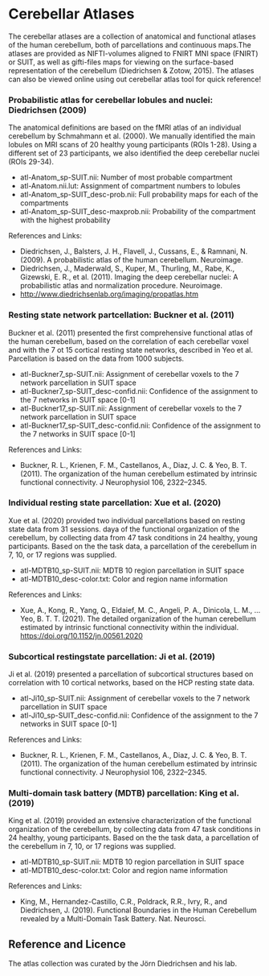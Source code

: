 # Cerebellar Atlases
The cerebellar atlases are a collection of anatomical and functional atlases of the human cerebellum, both of parcellations and continuous maps.The atlases are provided as NIFTI-volumes aligned to FNIRT MNI space (FNIRT) or SUIT, as well as gifti-files maps for viewing on the surface-based representation of the cerebellum (Diedrichsen & Zotow, 2015).
The atlases can also be viewed online using out cerebellar atlas tool for quick reference!

### Probabilistic atlas for cerebellar lobules and nuclei: Diedrichsen (2009)
The anatomical definitions are based on the fMRI atlas of an individual cerebellum by Schmahmann et al. (2000). We manually identified the main lobules on MRI scans of 20 healthy young participants (ROIs 1-28). Using a different set of 23 participants, we also identified the deep cerebellar nuclei (ROIs 29-34).
* atl-Anatom_sp-SUIT.nii:    Number of most probable compartment
* atl-Anatom.nii.lut:    Assignment of compartment numbers to lobules
* atl-Anatom_sp-SUIT_desc-prob.nii:    Full probability maps for each of the compartments
* atl-Anatom_sp-SUIT_desc-maxprob.nii:    Probability of the compartment with the highest probability

References and Links:
* Diedrichsen, J., Balsters, J. H., Flavell, J., Cussans, E., & Ramnani, N. (2009). A probabilistic atlas of the human cerebellum. Neuroimage.
* Diedrichsen, J., Maderwald, S., Kuper, M., Thurling, M., Rabe, K., Gizewski, E. R., et al. (2011). Imaging the deep cerebellar nuclei: A probabilistic atlas and normalization procedure. Neuroimage.
* http://www.diedrichsenlab.org/imaging/propatlas.htm


### Resting state network partcellation: Buckner et al. (2011)
Buckner et al. (2011) presented the first comprehensive functional atlas of the human cerebellum, based on the correlation of each cerebellar voxel and with the 7 ot 15 cortical resting state networks, described in Yeo et al. Parcellation is based on the data from 1000 subjects. 
* atl-Buckner7_sp-SUIT.nii:    Assignment of cerebellar voxels to the 7 network parcellation in SUIT space
* atl-Buckner7_sp-SUIT_desc-confid.nii:    Confidence of the assignment to the 7 networks in SUIT space [0-1]
* atl-Buckner17_sp-SUIT.nii:    Assignment of cerebellar voxels to the 7 network parcellation in SUIT space
* atl-Buckner17_sp-SUIT_desc-confid.nii:    Confidence of the assignment to the 7 networks in SUIT space [0-1]

References and Links:
* Buckner, R. L., Krienen, F. M., Castellanos, A., Diaz, J. C. & Yeo, B. T. (2011). The organization of the human cerebellum estimated by intrinsic functional connectivity. J Neurophysiol 106, 2322–2345.


### Individual resting state parcellation: Xue et al. (2020)
Xue et al. (2020) provided two individual parcellations based on resting state data from 31 sessions.  daya  of the functional organization of the cerebellum, by collecting data from 47 task conditions in 24 healthy, young participants. Based on the the task data, a parcellation of the cerebellum in 7, 10, or 17 regions was supplied.
* atl-MDTB10_sp-SUIT.nii:    MDTB 10 region parcellation in SUIT space
* atl-MDTB10_desc-color.txt:    Color and region name information

References and Links:
* Xue, A., Kong, R., Yang, Q., Eldaief, M. C., Angeli, P. A., Dinicola, L. M., … Yeo, B. T. T. (2021). The detailed organization of the human cerebellum estimated by intrinsic functional connectivity within the individual. https://doi.org/10.1152/jn.00561.2020


### Subcortical restingstate parcellation: Ji et al. (2019)
Ji et al. (2019) presented a parcellation of subcortical structures based on correlation with 10 cortical networks, based on the HCP resting state data.
* atl-Ji10_sp-SUIT.nii:    Assignment of cerebellar voxels to the 7 network parcellation in SUIT space
* atl-Ji10_sp-SUIT_desc-confid.nii:    Confidence of the assignment to the 7 networks in SUIT space [0-1]

References and Links:
* Buckner, R. L., Krienen, F. M., Castellanos, A., Diaz, J. C. & Yeo, B. T. (2011). The organization of the human cerebellum estimated by intrinsic functional connectivity. J Neurophysiol 106, 2322–2345.


### Multi-domain task battery (MDTB) parcellation: King et al. (2019)
King et al. (2019) provided an extensive characterization of the functional organization of the cerebellum, by collecting data from 47 task conditions in 24 healthy, young participants. Based on the the task data, a parcellation of the cerebellum in 7, 10, or 17 regions was supplied.
* atl-MDTB10_sp-SUIT.nii:    MDTB 10 region parcellation in SUIT space
* atl-MDTB10_desc-color.txt:    Color and region name information

References and Links:
* King, M., Hernandez-Castillo, C.R., Poldrack, R.R., Ivry, R., and Diedrichsen, J. (2019). Functional Boundaries in the Human Cerebellum revealed by a Multi-Domain Task Battery. Nat. Neurosci.


## Reference and Licence
The atlas collection was curated by the Jörn Diedrichsen and his lab. 